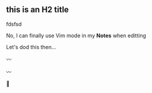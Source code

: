 
## this is an H2 title

fdsfsd

No, I can finally use Vim mode in my **Notes** when editting 

Let's dod this then...



〰

〰

👋

